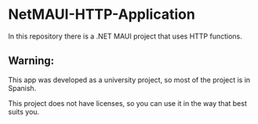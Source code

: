 # NetMAUI-HTTP-Application
In this repository there is a .NET MAUI project that uses HTTP functions.

## Warning: 
This app was developed as a university project, so most of the project is in Spanish.

This project does not have licenses, so you can use it in the way that best suits you.
